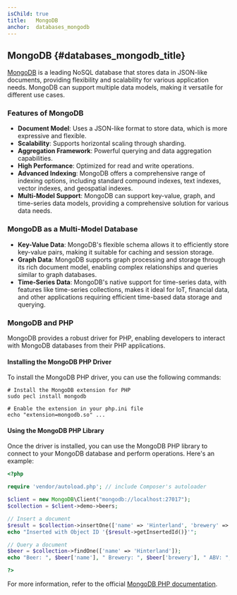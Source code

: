 ```yaml
---
isChild: true
title:   MongoDB
anchor:  databases_mongodb
---
```


## MongoDB {#databases_mongodb_title}

[MongoDB][1] is a leading NoSQL database that stores data in JSON-like documents, providing flexibility and scalability for various application needs. MongoDB can support multiple data models, making it versatile for different use cases.

### Features of MongoDB

- **Document Model**: Uses a JSON-like format to store data, which is more expressive and flexible.
- **Scalability**: Supports horizontal scaling through sharding.
- **Aggregation Framework**: Powerful querying and data aggregation capabilities.
- **High Performance**: Optimized for read and write operations.
- **Advanced Indexing**: MongoDB offers a comprehensive range of indexing options, including standard compound indexes, text indexes, vector indexes, and geospatial indexes.
- **Multi-Model Support**: MongoDB can support key-value, graph, and time-series data models, providing a comprehensive solution for various data needs.

### MongoDB as a Multi-Model Database

- **Key-Value Data**: MongoDB's flexible schema allows it to efficiently store key-value pairs, making it suitable for caching and session storage.
- **Graph Data**: MongoDB supports graph processing and storage through its rich document model, enabling complex relationships and queries similar to graph databases.
- **Time-Series Data**: MongoDB's native support for time-series data, with features like time-series collections, makes it ideal for IoT, financial data, and other applications requiring efficient time-based data storage and querying.

### MongoDB and PHP

MongoDB provides a robust driver for PHP, enabling developers to interact with MongoDB databases from their PHP applications.

#### Installing the MongoDB PHP Driver

To install the MongoDB PHP driver, you can use the following commands:

```shell
# Install the MongoDB extension for PHP
sudo pecl install mongodb

# Enable the extension in your php.ini file
echo "extension=mongodb.so" ...
```

#### Using the MongoDB PHP Library
Once the driver is installed, you can use the MongoDB PHP library to connect to your MongoDB database and perform operations. Here's an example:

```php
<?php

require 'vendor/autoload.php'; // include Composer's autoloader

$client = new MongoDB\Client("mongodb://localhost:27017");
$collection = $client->demo->beers;

// Insert a document
$result = $collection->insertOne(['name' => 'Hinterland', 'brewery' => 'Coopers', 'abv' => 5.5]);
echo "Inserted with Object ID '{$result->getInsertedId()}'";

// Query a document
$beer = $collection->findOne(['name' => 'Hinterland']);
echo "Beer: ", $beer['name'], " Brewery: ", $beer['brewery'], " ABV: ", $beer['abv'], "\n";

?>
```


For more information, refer to the official [MongoDB PHP documentation][2].


[1]: https://www.mongodb.com/
[2]: https://www.mongodb.com/docs/drivers/php-drivers/